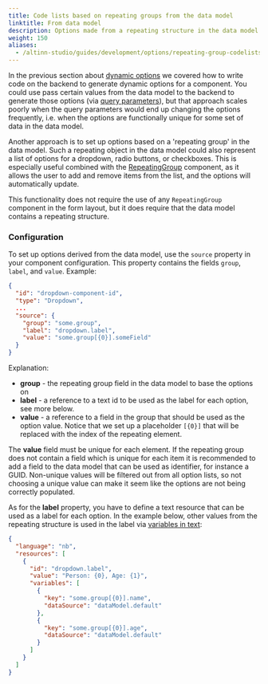 ```yaml
---
title: Code lists based on repeating groups from the data model
linktitle: From data model
description: Options made from a repeating structure in the data model
weight: 150
aliases:
  - /altinn-studio/guides/development/options/repeating-group-codelists
---
```


In the previous section about [dynamic options](../dynamic) we covered how to write code on the backend to generate dynamic options for a component. You could use pass certain values from the data model to the backend to generate those options (via [query parameters](../dynamic#query-parameters)), but that approach scales poorly when the query parameters would end up changing the options frequently, i.e. when the options are functionally unique for some set of data in the data model.

Another approach is to set up options based on a 'repeating group' in the data model. Such a repeating object in the data model could also represent a list of options for a dropdown, radio buttons, or checkboxes. This is especially useful combined with the [RepeatingGroup](../../../../../reference/ux/fields/grouping/repeating) component, as it allows the user to add and remove items from the list, and the options will automatically update.

This functionality does not require the use of any `RepeatingGroup` component in the form layout, but it does require that the data model contains a repeating structure.

### Configuration

To set up options derived from the data model, use the `source` property in your component configuration.
This property contains the fields `group`, `label`, and `value`. Example:

```json {hl_lines=["5-9"]}
{
  "id": "dropdown-component-id",
  "type": "Dropdown",
  ...
  "source": {
    "group": "some.group",
    "label": "dropdown.label",
    "value": "some.group[{0}].someField"
  }
}
```

Explanation:

- **group** - the repeating group field in the data model to base the options on
- **label** - a reference to a text id to be used as the label for each option, see more below.
- **value** - a reference to a field in the group that should be used as the option value. Notice that we set up a placeholder `[{0}]` that will be replaced with the index of the repeating element.

The **value** field must be unique for each element. If the repeating group does not contain a field which is unique for each item it is recommended to add a field to the data model that can be used as identifier, for instance a GUID. Non-unique values will be filtered out from all option lists, so not choosing a unique value can make it seem like the options are not being correctly populated.

As for the **label** property, you have to define a text resource that can be used as a label for each option.
In the example below, other values from the repeating structure is used in the label via [variables in text](/altinn-studio/reference/ux/texts):

```json
{
  "language": "nb",
  "resources": [
    {
      "id": "dropdown.label",
      "value": "Person: {0}, Age: {1}",
      "variables": [
        {
          "key": "some.group[{0}].name",
          "dataSource": "dataModel.default"
        },
        {
          "key": "some.group[{0}].age",
          "dataSource": "dataModel.default"
        }
      ]
    }
  ]
}
```